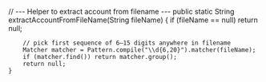 // --- Helper to extract account from filename ---
    public static String extractAccountFromFileName(String fileName) {
        if (fileName == null) return null;

        // pick first sequence of 6–15 digits anywhere in filename
        Matcher matcher = Pattern.compile("\\d{6,20}").matcher(fileName);
        if (matcher.find()) return matcher.group();
        return null;
    }
